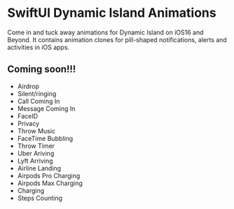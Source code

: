 # SwiftUI Dynamic Island Animations
Come in and tuck away animations for Dynamic Island on iOS16 and Beyond. It contains animation clones for pill-shaped notifications, alerts and activities in iOS apps. 


## Coming soon!!!

- Airdrop
- Silent/ringing
- Call Coming In
- Message Coming In
- FaceID
- Privacy
- Throw Music 
- FaceTime Bubbling
- Throw Timer
- Uber Ariving
- Lyft Arriving
- Airline Landing
- Airpods Pro Charging
- Airpods Max Charging
- Charging
- Steps Counting

